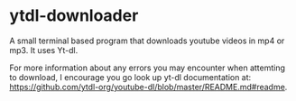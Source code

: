 # ytdl-downloader
A small terminal based program that downloads youtube videos in mp4 or mp3. It uses Yt-dl.

For more information about any errors you may encounter when attemting to download, I encourage you go look up yt-dl documentation at: https://github.com/ytdl-org/youtube-dl/blob/master/README.md#readme.
